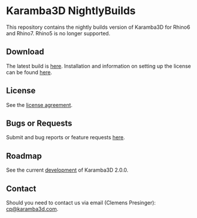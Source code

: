 # Karamba3D NightlyBuilds
This repository contains the nightly builds version of Karamba3D for Rhino6 and Rhino7. Rhino5 is no longer supported.

## Download

The latest build is [here](https://github.com/karamba3d/Karamba3D_NightlyBuilds/releases). 
Installation and information on setting up the license can be found [here](https://manual.karamba3d.com/1-introduction/a.2-installation). 
    
## License 

See the [license agreement](https://www.karamba3d.com/buy/license-agreement/). 

## Bugs or Requests

Submit and bug reports or feature requests [here](https://github.com/karamba3d/K3D_NightlyBuilds/issues). 

## Roadmap

See the current [development](https://github.com/karamba3d/K3D_NightlyBuilds/projects/1) of Karamba3D 2.0.0. 

## Contact

Should you need to contact us via email (Clemens Presinger): [cp@karamba3d.com](mailto:cp@karamba3d.com). 
